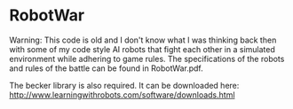 RobotWar
============
Warning: This code is old and I don't know what I was thinking back then with some of my code style
AI robots that fight each other in a simulated environment while adhering to game rules. The specifications of the robots and rules of the battle can be found in RobotWar.pdf.

The becker library is also required. It can be downloaded here: http://www.learningwithrobots.com/software/downloads.html
